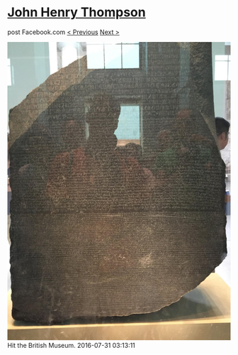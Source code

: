 # [John Henry Thompson](../README.md)
post Facebook.com
[< Previous](2016-07-31-1.md) [Next >](2016-07-30-2.md)

[![](../media/2016-07-31/Hit-the-British-Museum.jpg)](../README.md)
Hit the British Museum.
2016-07-31 03:13:11